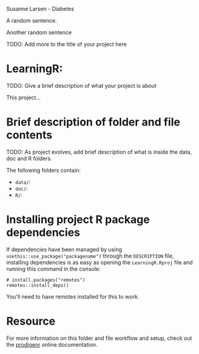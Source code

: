 Susanne Larsen - Diabetes 

A random sentence.

Another random sentence 

TODO: Add more to the title of your project here

# LearningR:

TODO: Give a brief description of what your project is about

This project...

# Brief description of folder and file contents

TODO: As project evolves, add brief description of what is inside the data, doc and R folders.

The following folders contain:

- `data/`:
- `doc/`:
- `R/`:

# Installing project R package dependencies

If dependencies have been managed by using `usethis::use_package("packagename")`
through the `DESCRIPTION` file, installing dependencies is as easy as opening the
`LearningR.Rproj` file and running this command in the console:

    # install.packages("remotes")
    remotes::install_deps()

You'll need to have remotes installed for this to work.

# Resource

For more information on this folder and file workflow and setup, check
out the [prodigenr](https://rostools.github.io/prodigenr) online
documentation.
